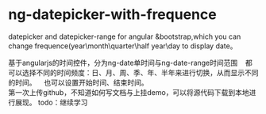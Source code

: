 # ng-datepicker-with-frequence
datepicker and datepicker-range for angular &amp;bootstrap,which you can change frequence(year\month\quarter\half year\day to display date。


<tr>
基于angularjs的时间控件，分为ng-date单时间与ng-date-range时间范围
    都可以选择不同的时间频度：日、月、周、季、年、半年来进行切换，从而显示不同的时间。
    也可以设置开始时间、结束时间。
   
  
  
<tr>
<br>
<td>
<tr>  
第一次上传github，不知道如何写文档与上挂demo，可以将源代码下载到本地进行展现。
 
 
 
<tr>
todo：继续学习
